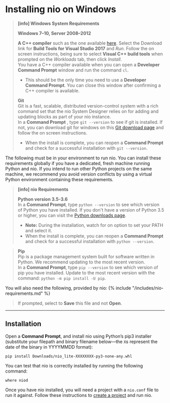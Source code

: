 # Installing nio on <span class="allow-caps">Windows</span>

> **[info] <span class="allow-caps">Windows</span> System Requirements**
>
> **Windows 7–10, Server 2008–2012**
>
> **A C++ compiler** such as the one available [here](https://www.visualstudio.com/downloads/#build-tools-for-visual-studio-2017). Select the Download link for **Build Tools for Visual Studio 2017** and _Run_. Follow the on screen instructions, being sure to select **Visual C++ build tools** when prompted on the _Workloads_ tab, then click _Install_.<br> 
>   You have a C++ compiler available when you can open a **Developer Command Prompt** window and run the command `cl`. 
>   * This should be the only time you need to use a **Developer Command Prompt**. You can close this window after confirming a C++ compiler is available.
>
> **Git**<br />
>    Git is a fast, scalable, distributed version-control system with a rich command set that the nio System Designer relies on for adding and updating blocks as part of your nio instance.<br />
>    In a **Command Prompt** , type `git --version` to see if git is installed.
>    If not, you can download git for windows on this [Git download page](https://git-scm.com/download/win) and follow the on screen instructions.
>    * When the install is complete, you can reopen a **Command Prompt** and check for a successful installation with `git --version`.
>

The following must be in your environment to run nio. You can install these requirements globally if you have a dedicated, fresh machine running Python and nio. If you intend to run other Python projects on the same machine, we recommend you avoid version conflicts by using a virtual Python environment containing these requirements.

> **[info] nio Requirements**
>
> **Python version 3.5-3.6**<br />
>    In a **Command Prompt**, type `python --version` to see which version of Python you have installed.
>    If you don't have a version of Python 3.5 or higher, you can visit the [Python downloads page](https://www.python.org/downloads/).
>   * **Note:** During the installation, watch for on option to set your PATH and select it.
>   * When the install is complete, you can reopen a **Command Prompt** and check for a successful installation with `python --version`.

> **Pip**<br />
>    Pip is a package management system built for software written in Python. We recommend updating to the most recent version.<br />
>    In a **Command Prompt**, type `pip --version` to see which version of pip you have installed.
>    Update to the most recent version with the command: `python -m pip install -U pip`.


You will also need the following, provided by nio:
{% include "/includes/nio-requirements.md" %}
>   If prompted, select to **Save** this file and not **Open**.

---
## Installation

Open a **Command Prompt**, and install nio using Python’s pip3 installer (substitute your filepath and binary filename below—the `X`s represent the date of the binary in YYYYMMDD format):
```
pip install Downloads/nio_lite-XXXXXXXX-py3-none-any.whl
```
You can test that nio is correctly installed by running the following command:
```
where niod
```

Once you have nio installed, you will need a project with a `nio.conf` file to run it against. Follow these instructions to [create a project](/running-nio) and run nio.

